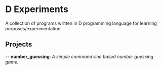 # D Experiments
A collection of programs written in D programming language for learning purposes/experimentation.

## Projects
-- **number_guessing**:  *A simple command-line based number guessing game.*
